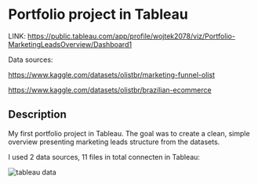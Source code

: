 # Portfolio project in Tableau


LINK: https://public.tableau.com/app/profile/wojtek2078/viz/Portfolio-MarketingLeadsOverview/Dashboard1


Data sources: 

https://www.kaggle.com/datasets/olistbr/marketing-funnel-olist

https://www.kaggle.com/datasets/olistbr/brazilian-ecommerce

## Description

My first portfolio project in Tableau. The goal was to create a clean, simple overview presenting marketing leads structure from the datasets.

I used 2 data sources, 11 files in total connecten in Tableau:

![tableau data](https://user-images.githubusercontent.com/129744216/233377213-80eb00d9-dd52-4d11-9b14-edd00ac8a802.png)

